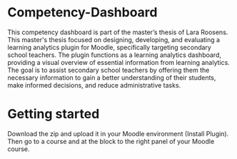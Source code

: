 # Competency-Dashboard

This competency dashboard is part of the master’s thesis of Lara Roosens. This master's thesis focused on designing, developing, and evaluating a learning analytics plugin for Moodle, specifically targeting secondary school teachers. The plugin functions as a learning analytics dashboard, providing a visual overview of essential information from learning analytics. The goal is to assist secondary school teachers by offering them the necessary information to gain a better understanding of their students, make informed decisions, and reduce administrative tasks.

# Getting started
Download the zip and upload it in your Moodle environment (Install Plugin). Then go to a course and at the block to the right panel of your Moodle course.
